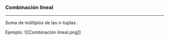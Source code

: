 ### Combinación lineal
***
Suma de múltiplos de las n-tuplas.

Ejemplo:
	![[Combinación lineal.png]]
